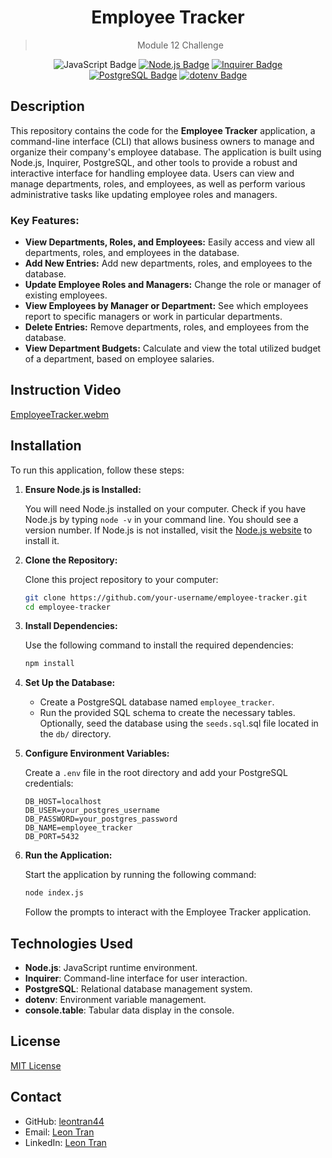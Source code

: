 <div align="center">
  
  # Employee Tracker
  > Module 12 Challenge

![JavaScript Badge](https://img.shields.io/badge/JavaScript-323330?style=for-the-badge&logo=javascript&logoColor=F7DF1E)
[![Node.js Badge](https://img.shields.io/badge/Node.js-393%3F?style=for-the-badge&logo=node.js&logoColor=green)](https://nodejs.org/en/)
[![Inquirer Badge](https://img.shields.io/badge/Inquirer-8.2.4-000?style=for-the-badge&logo=inquirer)](https://www.npmjs.com/package/inquirer)
[![PostgreSQL Badge](https://img.shields.io/badge/PostgreSQL-13-316192?style=for-the-badge&logo=postgresql&logoColor=white)](https://www.postgresql.org/)
[![dotenv Badge](https://img.shields.io/badge/dotenv-8.2.0-ECD53F?style=for-the-badge&logo=dotenv&logoColor=white)](https://www.npmjs.com/package/dotenv)

</div>

## Description

This repository contains the code for the **Employee Tracker** application, a command-line interface (CLI) that allows business owners to manage and organize their company's employee database. The application is built using Node.js, Inquirer, PostgreSQL, and other tools to provide a robust and interactive interface for handling employee data. Users can view and manage departments, roles, and employees, as well as perform various administrative tasks like updating employee roles and managers.

### Key Features:

- **View Departments, Roles, and Employees:** Easily access and view all departments, roles, and employees in the database.
- **Add New Entries:** Add new departments, roles, and employees to the database.
- **Update Employee Roles and Managers:** Change the role or manager of existing employees.
- **View Employees by Manager or Department:** See which employees report to specific managers or work in particular departments.
- **Delete Entries:** Remove departments, roles, and employees from the database.
- **View Department Budgets:** Calculate and view the total utilized budget of a department, based on employee salaries.

## Instruction Video

[EmployeeTracker.webm](https://github.com/user-attachments/assets/e1d48d5e-dcb4-427a-bdff-dc069a083dc9)

## Installation

To run this application, follow these steps:

1. **Ensure Node.js is Installed:**

   You will need Node.js installed on your computer. Check if you have Node.js by typing `node -v` in your command line. You should see a version number. If Node.js is not installed, visit the [Node.js website](https://nodejs.org/en) to install it.

2. **Clone the Repository:**

   Clone this project repository to your computer:

   ```bash
   git clone https://github.com/your-username/employee-tracker.git
   cd employee-tracker
   ```

3. **Install Dependencies:**

   Use the following command to install the required dependencies:

   ```bash
   npm install
   ```

4. **Set Up the Database:**

   - Create a PostgreSQL database named `employee_tracker`.
   - Run the provided SQL schema to create the necessary tables. Optionally, seed the database using the `seeds.sql`.sql file located in the `db/` directory.

5. **Configure Environment Variables:**

   Create a `.env` file in the root directory and add your PostgreSQL credentials:

   ```plaintext
   DB_HOST=localhost
   DB_USER=your_postgres_username
   DB_PASSWORD=your_postgres_password
   DB_NAME=employee_tracker
   DB_PORT=5432
   ```

6. **Run the Application:**

   Start the application by running the following command:

   ```bash
   node index.js
   ```

   Follow the prompts to interact with the Employee Tracker application.

## Technologies Used

- **Node.js**: JavaScript runtime environment.
- **Inquirer**: Command-line interface for user interaction.
- **PostgreSQL**: Relational database management system.
- **dotenv**: Environment variable management.
- **console.table**: Tabular data display in the console.

## License

[MIT License](https://opensource.org/licenses/MIT)

## Contact

- GitHub: [leontran44](https://github.com/leontran44)
- Email: [Leon Tran](mailto:leontran44@gmail.com)
- LinkedIn: [Leon Tran](https://www.linkedin.com/in/hoangqtran/)
